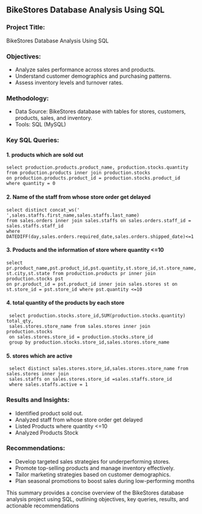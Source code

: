 ## BikeStores Database Analysis Using SQL
### Project Title:
BikeStores Database Analysis Using SQL

### Objectives:
- Analyze sales performance across stores and products.
- Understand customer demographics and purchasing patterns.
- Assess inventory levels and turnover rates.
     
### Methodology:
- Data Source: BikeStores database with tables for stores, customers, products, sales, and inventory.
- Tools: SQL (MySQL)

### Key SQL Queries:

#### 1. products which are sold out

 	select production.products.product_name, production.stocks.quantity
	from production.products inner join production.stocks
	on production.products.product_id = production.stocks.product_id
	where quantity = 0


#### 2. Name of the staff from whose store order get delayed
    select distinct concat_ws(' ',sales.staffs.first_name,sales.staffs.last_name)
    from sales.orders inner join sales.staffs on sales.orders.staff_id = 
    sales.staffs.staff_id 
    where DATEDIFF(day,sales.orders.required_date,sales.orders.shipped_date)<=1



#### 3. Products and the information of store where quantity <=10

    select pr.product_name,pst.product_id,pst.quantity,st.store_id,st.store_name,
    st.city,st.state from production.products pr inner join production.stocks pst
    on pr.product_id = pst.product_id inner join sales.stores st on
    st.store_id = pst.store_id where pst.quantity <=10

#### 4. total quantity of the products by each store

     select production.stocks.store_id,SUM(production.stocks.quantity) total_qty,
     sales.stores.store_name from sales.stores inner join production.stocks
     on sales.stores.store_id = production.stocks.store_id
     group by production.stocks.store_id,sales.stores.store_name


#### 5. stores which are active

     select distinct sales.stores.store_id,sales.stores.store_name from sales.stores inner join 
     sales.staffs on sales.stores.store_id =sales.staffs.store_id
     where sales.staffs.active = 1

        
### Results and Insights:
- Identified product sold out.
- Analyzed staff from whose store order get delayed
- Listed Products where quantity <=10
- Analyzed Products Stock

### Recommendations:

- Develop targeted sales strategies for underperforming stores.
- Promote top-selling products and manage inventory effectively.
- Tailor marketing strategies based on customer demographics.
- Plan seasonal promotions to boost sales during low-performing months
    

This summary provides a concise overview of the BikeStores database analysis project using SQL, outlining objectives, key queries, results, and actionable recommendations
     







